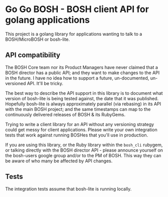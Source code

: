 # Go Go BOSH - BOSH client API for golang applications

This project is a golang library for applications wanting to talk to a BOSH/MicroBOSH or bosh-lite.

## API compatibility

The BOSH Core team nor its Product Managers have never claimed that a BOSH director has a public API; and they want to make changes to the API in the future. I have no idea how to support a future, un-documented, un-versioned API. It'll be tricky.

The best way to describe the API support in this library is to document what version of bosh-lite is being tested against, the date that it was published. Hopefully bosh-lite is always approximately parallel (via rebasing) in its API with the main BOSH project; and the same timestamps can map to the continuously delivered releases of BOSH & its RubyGems.

Trying to write a client library for an API without any versioning strategy could get messy for client applications. Please write your own integration tests that work against running BOSHes that you'll use in production.

If you are using this library, or the Ruby library within the `bosh_cli` rubygem, or talking directly with the BOSH director API - please announce yourself on the bosh-users google group and/or to the PM of BOSH. This way they can be aware of who many be affected by API changes.

## Tests

The integration tests assume that bosh-lite is running locally.